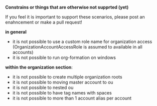 
**Constrains or things that are otherwise not supprted (yet)**

If you feel it is important to support these scenarios, please post an enahncement or make a pull request!

**in general**
- it is not possible to use a custom role name for organization access (OrganizationAccountAccessRole is assumed to available in all accounts)
- it is not possible to run org-formation on windows

**within the organization section**:
- it is not possible to create multiple organization roots
- it is not possible to moving master account to ou
- it is not possible to nested ou
- it is not possible to have tag names with spaces
- it is not possible to more than 1 account alias per account

